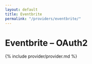 ```yaml
---
layout: default
title: Eventbrite
permalink: "/providers/eventbrite/"
---
```

# Eventbrite – OAuth2

{% include provider/provider.md %}
